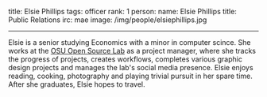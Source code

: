 title: Elsie Phillips
tags: officer
rank: 1 
person:
    name: Elsie Phillips
    title: Public Relations
    irc: mae
    image: /img/people/elsiephillips.jpg

---
Elsie is a senior studying Economics with a minor in computer scince.
She works at the [OSU Open Source Lab][osl] as a project manager, where she 
tracks the progress of projects, creates workflows, completes various 
graphic design projects and manages the lab's social media presence. 
Elsie enjoys reading, cooking, photography and playing trivial 
pursuit in her spare time. After she graduates, Elsie hopes to travel.

[osl]: http://osuosl.org
